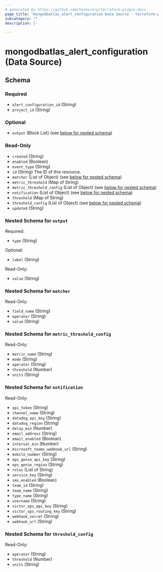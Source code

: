 ```yaml
---
# generated by https://github.com/hashicorp/terraform-plugin-docs
page_title: "mongodbatlas_alert_configuration Data Source - terraform-provider-mongodbatlas"
subcategory: ""
description: |-
  
---
```


# mongodbatlas_alert_configuration (Data Source)





<!-- schema generated by tfplugindocs -->
## Schema

### Required

- `alert_configuration_id` (String)
- `project_id` (String)

### Optional

- `output` (Block List) (see [below for nested schema](#nestedblock--output))

### Read-Only

- `created` (String)
- `enabled` (Boolean)
- `event_type` (String)
- `id` (String) The ID of this resource.
- `matcher` (List of Object) (see [below for nested schema](#nestedatt--matcher))
- `metric_threshold` (Map of String)
- `metric_threshold_config` (List of Object) (see [below for nested schema](#nestedatt--metric_threshold_config))
- `notification` (List of Object) (see [below for nested schema](#nestedatt--notification))
- `threshold` (Map of String)
- `threshold_config` (List of Object) (see [below for nested schema](#nestedatt--threshold_config))
- `updated` (String)

<a id="nestedblock--output"></a>
### Nested Schema for `output`

Required:

- `type` (String)

Optional:

- `label` (String)

Read-Only:

- `value` (String)


<a id="nestedatt--matcher"></a>
### Nested Schema for `matcher`

Read-Only:

- `field_name` (String)
- `operator` (String)
- `value` (String)


<a id="nestedatt--metric_threshold_config"></a>
### Nested Schema for `metric_threshold_config`

Read-Only:

- `metric_name` (String)
- `mode` (String)
- `operator` (String)
- `threshold` (Number)
- `units` (String)


<a id="nestedatt--notification"></a>
### Nested Schema for `notification`

Read-Only:

- `api_token` (String)
- `channel_name` (String)
- `datadog_api_key` (String)
- `datadog_region` (String)
- `delay_min` (Number)
- `email_address` (String)
- `email_enabled` (Boolean)
- `interval_min` (Number)
- `microsoft_teams_webhook_url` (String)
- `mobile_number` (String)
- `ops_genie_api_key` (String)
- `ops_genie_region` (String)
- `roles` (List of String)
- `service_key` (String)
- `sms_enabled` (Boolean)
- `team_id` (String)
- `team_name` (String)
- `type_name` (String)
- `username` (String)
- `victor_ops_api_key` (String)
- `victor_ops_routing_key` (String)
- `webhook_secret` (String)
- `webhook_url` (String)


<a id="nestedatt--threshold_config"></a>
### Nested Schema for `threshold_config`

Read-Only:

- `operator` (String)
- `threshold` (Number)
- `units` (String)

